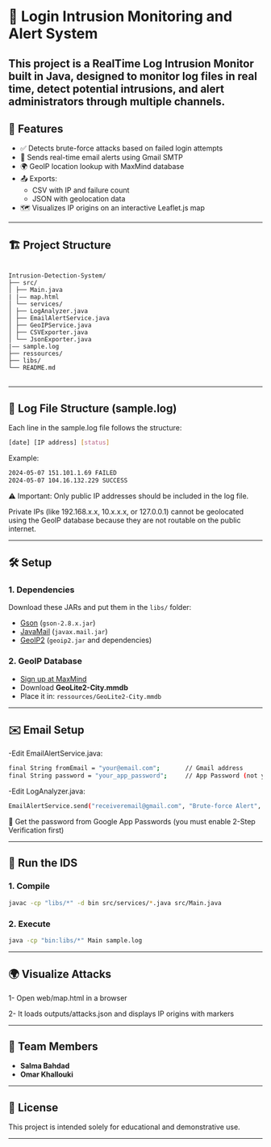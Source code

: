 # 🔐 Login Intrusion Monitoring and Alert System

  This project is a **RealTime Log Intrusion Monitor** built in Java, designed to monitor log files in real time, detect potential intrusions, and       alert administrators through multiple channels.
---

## 📌 Features

- ✅ Detects brute-force attacks based on failed login attempts
- 📧 Sends real-time email alerts using Gmail SMTP
- 🌍 GeoIP location lookup with MaxMind database
- 📤 Exports:
  - CSV with IP and failure count
  - JSON with geolocation data
- 🗺️ Visualizes IP origins on an interactive Leaflet.js map

---

## 🏗️ Project Structure
<pre> <code>
Intrusion-Detection-System/
├── src/
│ ├── Main.java
| |–– map.html
│ └── services/
│ ├── LogAnalyzer.java
│ ├── EmailAlertService.java
│ ├── GeoIPService.java
│ ├── CSVExporter.java
│ └── JsonExporter.java
|–– sample.log
├── ressources/
├── libs/
└── README.md
</code> </pre>
---

## 📄 Log File Structure (sample.log)

  Each line in the sample.log file follows the structure:

```bash
[date] [IP address] [status]
```
  Example:

```bash
2024-05-07 151.101.1.69 FAILED
2024-05-07 104.16.132.229 SUCCESS

```
⚠️ Important: Only public IP addresses should be included in the log file.

 Private IPs (like 192.168.x.x, 10.x.x.x, or 127.0.0.1) cannot be geolocated using the GeoIP database because they are not routable on the public internet. 

---

## 🛠️ Setup

### 1. Dependencies

Download these JARs and put them in the `libs/` folder:

- [Gson](https://github.com/google/gson) (`gson-2.8.x.jar`)
- [JavaMail](https://eclipse-ee4j.github.io/mail/) (`javax.mail.jar`)
- [GeoIP2](https://github.com/maxmind/GeoIP2-java) (`geoip2.jar` and dependencies)

### 2. GeoIP Database

- [Sign up at MaxMind](https://www.maxmind.com/en/geolite2/signup)
- Download **GeoLite2-City.mmdb**
- Place it in: `ressources/GeoLite2-City.mmdb`

---

## ✉️ Email Setup
-Edit EmailAlertService.java:
```bash
final String fromEmail = "your@email.com";       // Gmail address
final String password = "your_app_password";     // App Password (not your Gmail password)
```
-Edit LogAnalyzer.java:
```bash
EmailAlertService.send("receiveremail@gmail.com", "Brute-force Alert", alert);
```
🔐 Get the password from Google App Passwords (you must enable 2-Step Verification first)

---

## 🧪 Run the IDS

### 1. Compile

```bash
javac -cp "libs/*" -d bin src/services/*.java src/Main.java
```
### 2. Execute
```bash
java -cp "bin:libs/*" Main sample.log
```

---

## 🌍 Visualize Attacks

1- Open web/map.html in a browser

2- It loads outputs/attacks.json and displays IP origins with markers

---

## 👥 Team Members

- **Salma Bahdad**   
- **Omar Khallouki**
  
---
  

## 📜 License

  This project is intended solely for educational and demonstrative use.  
  
---
